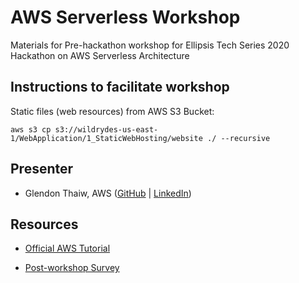 # AWS Serverless Workshop
Materials for Pre-hackathon workshop for Ellipsis Tech Series 2020 Hackathon on AWS Serverless Architecture 


## Instructions to facilitate workshop

Static files (web resources) from AWS S3 Bucket: 

`aws s3 cp s3://wildrydes-us-east-1/WebApplication/1_StaticWebHosting/website ./ --recursive`



## Presenter

* Glendon Thaiw, AWS ([GitHub](https://github.com/glendont) | [LinkedIn](https://www.linkedin.com/in/glendonthaiw/))


## Resources

* [Official AWS Tutorial](https://aws.amazon.com/getting-started/hands-on/build-serverless-web-app-lambda-apigateway-s3-dynamodb-cognito/)


* [Post-workshop Survey](https://docs.google.com/forms/d/e/1FAIpQLSdpRfVhLYOnzggHASXlbOjkZoYi4t72qrACiPvwuSBxBVHOiw/viewform?usp=sf_link)


